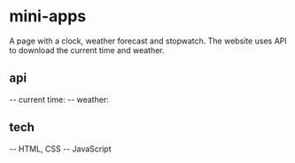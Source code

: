 # mini-apps

A page with a clock, weather forecast and stopwatch. The website uses API to download the current time and weather.

## api 

-- current time: 
-- weather: 

## tech

-- HTML, CSS
-- JavaScript
